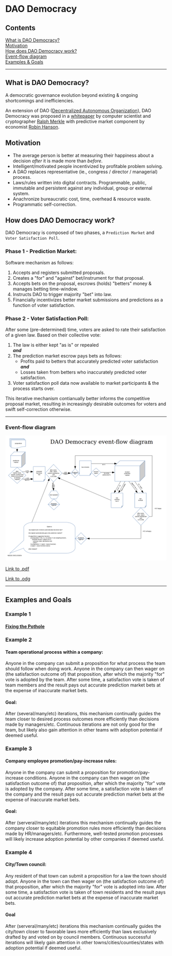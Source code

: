 # DAO Democracy
## Contents

[What is DAO Democracy?](#what-is-dao-democracy)  
[Motivation](#motivation)  
[How does DAO Democracy work?](#how-does-dao-democracy-work)  
[Event-flow diagram](#event-flow-diagram)  
[Examples & Goals](#examples-and-goals)  

---

## What is DAO Democracy?
A democratic governance evolution beyond existing & ongoing shortcomings and inefficiencies.

An extension of DAO ([Decentralized Autonomous Organization](https://en.wikipedia.org/wiki/Decentralized_autonomous_organization)), DAO Democracy was proposed in a [whitepaper](https://merkle.com/papers/DAOdemocracyDraft.pdf) by computer scientist and cryptographer [Ralph Merkle](https://en.wikipedia.org/wiki/Ralph_Merkle) with predictive market component by economist [Robin Hanson](https://mason.gmu.edu/~rhanson/futarchy.html).

## Motivation
- The average person is better at measuring their happiness about a decision *after* it is made more than *before*.
- Intelligent/motivated people incentivized by profitable problem solving.
- A DAO replaces representative (ie., congress / director / managerial) process.
- Laws/rules written into digital contracts.  Programmable, public, immutable and persistent against any individual, group or external system.
- Anachronize bureaucratic cost, time, overhead & resource waste.
- Programmatic self-correction.

## How does DAO Democracy work?
DAO Democracy is composed of two phases, a ```Prediction Market``` and  ```Voter Satisfaction Poll```.

### Phase 1 - Prediction Market:
Software mechanism as follows:  
1. Accepts and registers submitted proposals.  
2. Creates a "for" and "against" bet/instrument for that proposal.  
3. Accepts bets on the proposal, escrows (holds) "betters" money & manages betting time-window.
4. Instructs DAO to trigger majority "bet" into law.
5. Financially incentivizes better market submissions and predictions as a function of voter satisfaction.  

### Phase 2 - Voter Satisfaction Poll:
After some (pre-determined) time, voters are asked to rate their satisfaction of a given law.  Based on their collective vote:  
1. The law is either kept "as is" or repealed  
    ***and***  
2. The prediction market escrow pays bets as follows:  
    - Profits paid to betters that accurately predicted voter satisfaction  
    ***and***  
    - Losses taken from betters who inaccurately predicted voter satisfaction.  
3. Voter satisfaction poll data now available to market participants & the process starts over.

This iterative mechanism contianually better informs the competitive proposal market, resulting in increasingly desirable outcomes for voters and swift self-correction otherwise.

---
### Event-flow diagram
![event-flow](/docs/DAOflowRevision.jpg)

[Link to .pdf](/docs/DAOflow-wRevision.pdf)  

[Link to .odg](/docs/DAOdemo.odg)  

---
## Examples and Goals

### Example 1
#### [Fixing the Pothole](/docs/Pothole.md) ####

### Example 2
#### Team operational process within a company:
Anyone in the company can submit a proposition for what process the team should follow when doing work.  Anyone in the company can then wager on (the satisfaction outcome of) that proposition, after which the majority "for" vote is adopted by the team.  After some time, a satisfaction vote is taken of team members and the result pays out accurate prediction market bets at the expense of inaccurate market bets.
#### Goal:
After (several/many/etc) iterations, this mechanism continually guides the team closer to desired process outcomes more efficiently than decisions made by managers/etc.  Continuous  iterations are not only good for the team, but likely also gain attention in other teams with adoption potential if deemed useful.

### Example 3
#### Company employee promotion/pay-increase rules:
Anyone in the company can submit a proposition for promotion/pay-increase conditions.  Anyone in the company can then wager on (the satisfaction outcome of) that proposition, after which the majority "for" vote is adopted by the company.  After some time, a satisfaction vote is taken of the company and the result pays out accurate prediction market bets at the expense of inaccurate market bets.
#### Goal:
After (serveral/many/etc) iterations this mechanism continually guides the company closer to equitable promotion rules more efficiently than decisions made by HR/managers/etc.  Furthermore, well-tested promotion processes will likely increase adoption potential by other companies if deemed useful.

### Example 4
#### City/Town council:
Any resident of that town can submit a proposition for a law the town should adopt.  Anyone in the town can then wager on (the satisfaction outcome of) that proposition, after which the majority "for" vote is adopted into law.  After some time, a satisfaction vote is taken of town residents and the result pays out accurate prediction market bets at the expense of inaccurate market bets.
#### Goal
After (serveral/many/etc) iterations this mechanism continually guides the city/town closer to favorable laws more efficiently than laws exclusively drafted by and voted on by council members.  Continuous successful iterations will likely gain attention in other towns/cities/counties/states with adoption potential if deemed useful.
